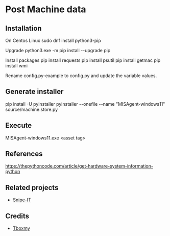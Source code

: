 # Post Machine data

## Installation

On Centos Linux
sudo dnf install python3-pip

Upgrade
python3.exe -m pip install --upgrade pip

Install packages
pip install requests
pip install psutil
pip install getmac
pip install wmi

Rename config.py-example to config.py and update the variable values.

## Generate installer

pip install -U pyinstaller
pyinstaller --onefile --name "MISAgent-windows11" source/machine.store.py

## Execute

MISAgent-windows11.exe &lt;asset tag>

## References

https://thepythoncode.com/article/get-hardware-system-information-python

## Related projects

- [Snipe-IT](https://github.com/snipe/snipe-it)

## Credits

- [Tboxmy](https://github.com/tboxmy)
